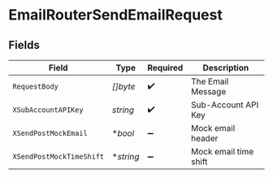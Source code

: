 # EmailRouterSendEmailRequest


## Fields

| Field                    | Type                     | Required                 | Description              |
| ------------------------ | ------------------------ | ------------------------ | ------------------------ |
| `RequestBody`            | *[]byte*                 | :heavy_check_mark:       | The Email Message        |
| `XSubAccountAPIKey`      | *string*                 | :heavy_check_mark:       | Sub-Account API Key      |
| `XSendPostMockEmail`     | **bool*                  | :heavy_minus_sign:       | Mock email header        |
| `XSendPostMockTimeShift` | **string*                | :heavy_minus_sign:       | Mock email time shift    |